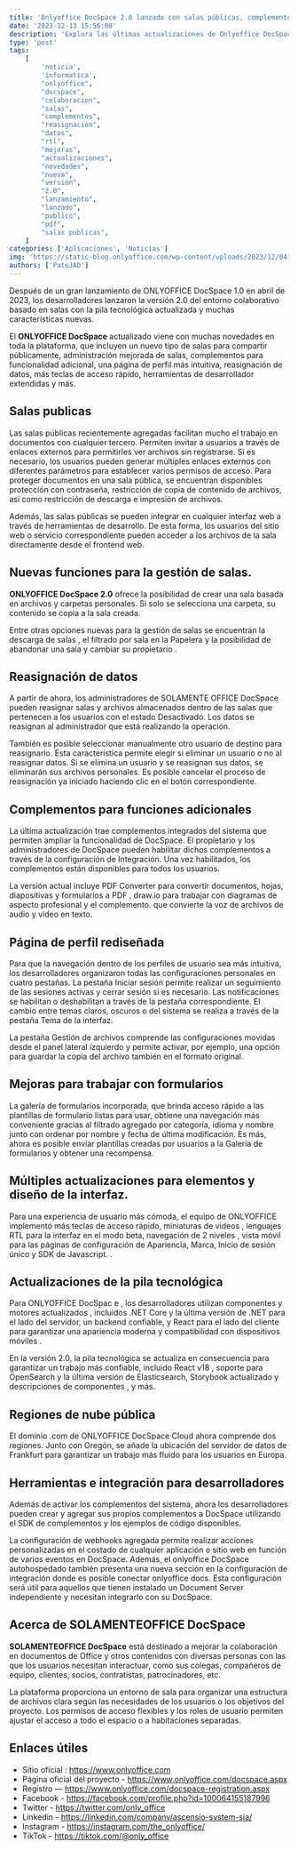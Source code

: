 ```yaml
---
title: 'Onlyoffice DocSpace 2.0 lanzado con salas públicas, complementos, reasignación de datos, interfaz RTL y otras mejoras'
date: '2023-12-13 15:56:00'
description: 'Explora las últimas actualizaciones de Onlyoffice DocSpace 2.0, una plataforma de colaboración líder.'
type: 'post'
tags:
    [
        'noticia',
        'informatica',
        "onlyoffice",
        "docspace",
        "colaboracion",
        "salas",
        "complementos",
        "reasignacion",
        "datos",
        "rtl",
        "mejoras",
        "actualizaciones",
        "novedades",
        "nueva",
        "version",
        "2.0",
        "lanzamiento",
        "lanzado",
        "publico",
        "pdf",
        "salas publicas",
    ]
categories: ['Aplicaciones', 'Noticias']
img: 'https://static-blog.onlyoffice.com/wp-content/uploads/2023/12/04110647/onlyoffice-docspace-2.0.jpg'
authors: ['PatoJAD']
---
```



Después de un gran lanzamiento de ONLYOFFICE DocSpace 1.0 en abril de 2023, los desarrolladores lanzaron la versión 2.0 del entorno colaborativo basado en salas con la pila tecnológica actualizada y muchas características nuevas.

El **ONLYOFFICE DocSpace** actualizado viene con muchas novedades en toda la plataforma, que incluyen un nuevo tipo de salas para compartir públicamente, administración mejorada de salas, complementos para funcionalidad adicional, una página de perfil más intuitiva, reasignación de datos, más teclas de acceso rápido, herramientas de desarrollador extendidas y más.

## Salas publicas

Las salas públicas recientemente agregadas facilitan mucho el trabajo en documentos con cualquier tercero. Permiten invitar a usuarios a través de enlaces externos para permitirles ver archivos sin registrarse. Si es necesario, los usuarios pueden generar múltiples enlaces externos con diferentes parámetros para establecer varios permisos de acceso. Para proteger documentos en una sala pública, se encuentran disponibles protección con contraseña, restricción de copia de contenido de archivos, así como restricción de descarga e impresión de archivos.

Además, las salas públicas se pueden integrar en cualquier interfaz web a través de herramientas de desarrollo. De esta forma, los usuarios del sitio web o servicio correspondiente pueden acceder a los archivos de la sala directamente desde el frontend web.

## Nuevas funciones para la gestión de salas.

**ONLYOFFICE DocSpace 2.0** ofrece la posibilidad de crear una sala basada en archivos y carpetas personales. Si solo se selecciona una carpeta, su contenido se copia a la sala creada.

Entre otras opciones nuevas para la gestión de salas se encuentran la descarga de salas , el filtrado por sala en la Papelera y la posibilidad de abandonar una sala y cambiar su propietario .

## Reasignación de datos

A partir de ahora, los administradores de SOLAMENTE OFFICE DocSpace pueden reasignar salas y archivos almacenados dentro de las salas que pertenecen a los usuarios con el estado Desactivado. Los datos se reasignan al administrador que está realizando la operación.

También es posible seleccionar manualmente otro usuario de destino para reasignarlo. Esta característica permite elegir si eliminar un usuario o no al reasignar datos. Si se elimina un usuario y se reasignan sus datos, se eliminarán sus archivos personales. Es posible cancelar el proceso de reasignación ya iniciado haciendo clic en el botón correspondiente.

## Complementos para funciones adicionales 

La última actualización trae complementos integrados del sistema que permiten ampliar la funcionalidad de DocSpace. El propietario y los administradores de DocSpace pueden habilitar dichos complementos a través de la configuración de Integración. Una vez habilitados, los complementos están disponibles para todos los usuarios.

La versión actual incluye PDF Converter para convertir documentos, hojas, diapositivas y formularios a PDF , draw.io para trabajar con diagramas de aspecto profesional y el complemento. que convierte la voz de archivos de audio y video en texto.

## Página de perfil rediseñada

Para que la navegación dentro de los perfiles de usuario sea más intuitiva, los desarrolladores organizaron todas las configuraciones personales en cuatro pestañas. La pestaña Iniciar sesión permite realizar un seguimiento de las sesiones activas y cerrar sesión si es necesario. Las notificaciones se habilitan o deshabilitan a través de la pestaña correspondiente. El cambio entre temas claros, oscuros o del sistema se realiza a través de la pestaña Tema de la interfaz.

La pestaña Gestión de archivos comprende las configuraciones movidas desde el panel lateral izquierdo y permite activar, por ejemplo, una opción para guardar la copia del archivo también en el formato original.

## Mejoras para trabajar con formularios

La galería de formularios incorporada, que brinda acceso rápido a las plantillas de formulario listas para usar, obtiene una navegación más conveniente gracias al filtrado agregado por categoría, idioma y nombre junto con ordenar por nombre y fecha de última modificación. Es más, ahora es posible enviar plantillas creadas por usuarios a la Galería de formularios y obtener una recompensa.

## Múltiples actualizaciones para elementos y diseño de la interfaz.

Para una experiencia de usuario más cómoda, el equipo de ONLYOFFICE implementó más teclas de acceso rápido, miniaturas de videos , lenguajes RTL para la interfaz en el modo beta, navegación de 2 niveles , vista móvil para las páginas de configuración de Apariencia, Marca, Inicio de sesión único y SDK de Javascript. .

## Actualizaciones de la pila tecnológica

Para ONLYOFFICE DocSpac e , los desarrolladores utilizan componentes y motores actualizados , incluidos .NET Core y la última versión de .NET para el lado del servidor, un backend confiable, y React para el lado del cliente para garantizar una apariencia moderna y compatibilidad con dispositivos móviles .

En la versión 2.0, la pila tecnológica se actualiza en consecuencia para garantizar un trabajo más confiable, incluido React v18 , soporte para OpenSearch y la última versión de Elasticsearch, Storybook actualizado y descripciones de componentes , y más.

## Regiones de nube pública

El dominio .com de ONLYOFFICE DocSpace Cloud ahora comprende dos regiones. Junto con Oregón, se añade la ubicación del servidor de datos de Frankfurt para garantizar un trabajo más fluido para los usuarios en Europa.

## Herramientas e integración para desarrolladores

Además de activar los complementos del sistema, ahora los desarrolladores pueden crear y agregar sus propios complementos a DocSpace utilizando el SDK de complementos y los ejemplos de código disponibles.

La configuración de webhooks agregada permite realizar acciones personalizadas en el costado de cualquier aplicación o sitio web en función de varios eventos en DocSpace. Además, el onlyoffice DocSpace autohospedado también presenta una nueva sección en la configuración de integración donde es posible conectar onlyoffice docs. Esta configuración será útil para aquellos que tienen instalado un Document Server independiente y necesitan integrarlo con su DocSpace.

## Acerca de SOLAMENTEOFFICE DocSpace

**SOLAMENTEOFFICE DocSpace** está destinado a mejorar la colaboración en documentos de Office y otros contenidos con diversas personas con las que los usuarios necesitan interactuar, como sus colegas, compañeros de equipo, clientes, socios, contratistas, patrocinadores, etc.

La plataforma proporciona un entorno de sala para organizar una estructura de archivos clara según las necesidades de los usuarios o los objetivos del proyecto. Los permisos de acceso flexibles y los roles de usuario permiten ajustar el acceso a todo el espacio o a habitaciones separadas.

## Enlaces útiles

* Sitio oficial : https://www.onlyoffice.com
* Página oficial del proyecto - https://www.onlyoffice.com/docspace.aspx
* Registro — https://www.onlyoffice.com/docspace-registration.aspx
* Facebook - https://facebook.com/profile.php?id=100064155187996
* Twitter - https://twitter.com/only_office
* Linkedin - https://linkedin.com/company/ascensio-system-sia/
* Instagram - https://instagram.com/the_onlyoffice/
* TikTok - https://tiktok.com/@only_office